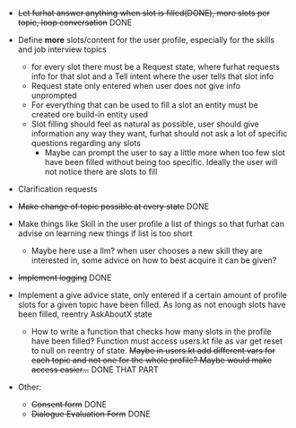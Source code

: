 - ~~Let furhat answer anything when slot is filled(DONE), more slots per topic, loop conversation~~ DONE


- Define **more** slots/content for the user profile, especially for the skills and job interview topics
  - for every slot there must be a Request state, where furhat requests info for that slot and a Tell intent where the user tells that slot info
  - Request state only entered when user does not give info unprompted
  - For everything that can be used to fill a slot an entity must be created ore build-in entity used
  - Slot filling should feel as natural as possible, user should give information any way they want, furhat should not ask a lot of specific questions regarding any slots
    - Maybe can prompt the user to say a little more when too few slot have been filled without being too specific. Ideally the user will not notice there are slots to fill


 

- Clarification requests


- ~~Make change of topic possible at every state~~ DONE


- Make things like Skill in the user profile a list of things so that furhat can advise on learning new things if list is too short
  - Maybe here use a llm? when user chooses a new skill they are interested in, some advice on how to best acquire it can be given?



- ~~Implement logging~~ DONE



- Implement a give advice state, only entered if a certain amount of profile slots for a given topic have been filled. As long as not enough slots have been filled, reentry AskAboutX state
  - How to write a function that checks how many slots in the profile have been filled? Function must access users.kt file as var get reset to null on reentry of state. ~~Maybe in users.kt add different vars for each topic and not one for the whole profile? Maybe would make access easier...~~ DONE THAT PART 



- Other:
  - ~~Consent form~~ DONE
  - ~~Dialogue Evaluation Form~~ DONE

